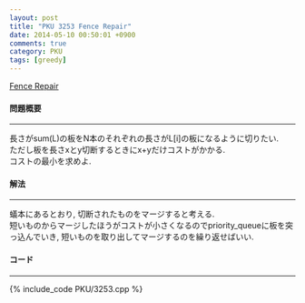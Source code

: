 ```yaml
---
layout: post
title: "PKU 3253 Fence Repair"
date: 2014-05-10 00:50:01 +0900
comments: true
category: PKU
tags: [greedy]
---
```


[Fence Repair](http://poj.org/problem?id=3253)

#### 問題概要

****

長さがsum(L)の板をN本のそれぞれの長さがL[i]の板になるように切りたい.  
ただし板を長さxとy切断するときにx+yだけコストがかかる.  
コストの最小を求めよ.  

#### 解法

****

蟻本にあるとおり, 切断されたものをマージすると考える.  
短いものからマージしたほうがコストが小さくなるのでpriority_queueに板を突っ込んでいき, 短いものを取り出してマージするのを繰り返せばいい.  

#### コード

****

{% include_code PKU/3253.cpp %}

